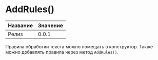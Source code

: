 # AddRules()

| Название | Значение |
|---|---|
| Релиз | 0.0.1 |

Правила обработки текста можно помещать в конструктор. Также можно добавлять правила через метод `AddRules()`. 